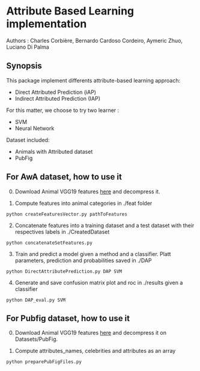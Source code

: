 # Attribute Based Learning implementation

Authors : Charles Corbière, Bernardo Cardoso Cordeiro, Aymeric Zhuo, Luciano Di Palma

## Synopsis

This package implement differents attribute-based learning approach:
- Direct Attributed Prediction (iAP)
- Indirect Attributed Prediction (IAP)

For this matter, we choose to try two learner :
- SVM
- Neural Network


Dataset included:
- Animals with Attributed dataset
- PubFig


## For AwA dataset, how to use it

0. Download Animal VGG19 features [here](http://www.ist.ac.at/~chl/AwA/AwA-features-vgg19.tar.bz2) and decompress it.

1. Compute features into animal categories in ./feat folder
```
python createFeaturesVector.py pathToFeatures
```
2. Concatenate features into a training dataset and a test dataset with their respectives labels in ./CreatedDataset
```
python concatenateSetFeatures.py
```
3. Train and predict a model given a method and a classifier. Platt parameters, prediction and probabilities saved in ./DAP
```
python DirectAttributePrediction.py DAP SVM
```
4. Generate and save confusion matrix plot and roc in ./results given a classifier
```
python DAP_eval.py SVM
```


## For Pubfig dataset, how to use it

0. Download Animal VGG19 features [here](http://vision.seas.harvard.edu/pubfig83/pubfig83.v1.tgz) and decompress it on Datasets/PubFig.

1. Compute attributes_names, celebrities and attributes as an array
```
python preparePubFigFiles.py
```

